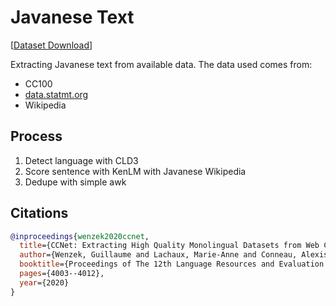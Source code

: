 # Javanese Text

[[Dataset Download](https://storage.depia.wiki/jv-text/)]

Extracting Javanese text from available data. The data used comes from:

- CC100
- [data.statmt.org](http://data.statmt.org/ngrams/raw/)
- Wikipedia

## Process

1. Detect language with CLD3
2. Score sentence with KenLM with Javanese Wikipedia
3. Dedupe with simple awk

## Citations

```bibtex
@inproceedings{wenzek2020ccnet,
  title={CCNet: Extracting High Quality Monolingual Datasets from Web Crawl Data},
  author={Wenzek, Guillaume and Lachaux, Marie-Anne and Conneau, Alexis and Chaudhary, Vishrav and Guzm{\'a}n, Francisco and Joulin, Armand and Grave, {\'E}douard},
  booktitle={Proceedings of The 12th Language Resources and Evaluation Conference},
  pages={4003--4012},
  year={2020}
}
```